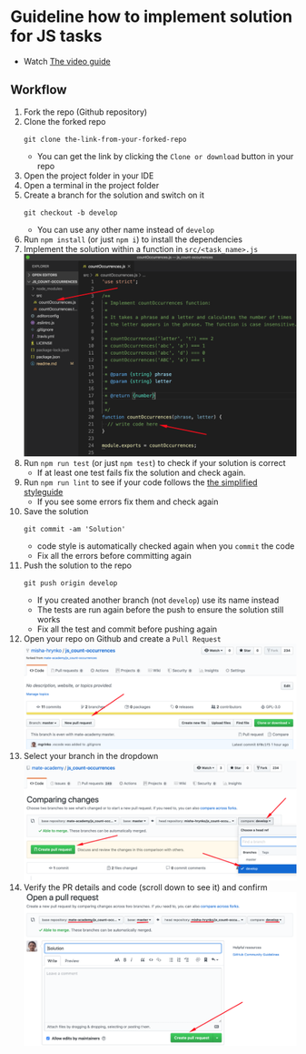 # Guideline how to implement solution for JS tasks
- Watch [The video guide](https://youtu.be/ERZKNGpOsvk)

## Workflow
1. Fork the repo (Github repository)
1. Clone the forked repo
    ```
    git clone the-link-from-your-forked-repo
    ```
    - You can get the link by clicking the `Clone or download` button in your repo
1. Open the project folder in your IDE
1. Open a terminal in the project folder
1. Create a branch for the solution and switch on it
    ```
    git checkout -b develop
    ```
    - You can use any other name instead of `develop`
1. Run `npm install` (or just `npm i`) to install the dependencies
1. Implement the solution within a function in `src/<task_name>.js`
    ![Where to write a solution](./assets/where-to-write-a-solution.png)
1. Run `npm run test` (or just `npm test`) to check if your solution is correct
    - If at least one test fails fix the solution and check again.
1. Run `npm run lint` to see if your code follows the [the simplified styleguide](https://mate-academy.github.io/style-guides/javascript-standard-modified)
    - If you see some errors fix them and check again
1. Save the solution
    ```
    git commit -am 'Solution'
    ```
    - code style is automatically checked again when you `commit` the code
    - Fix all the errors before committing again
1. Push the solution to the repo
    ```
    git push origin develop
    ```
    - If you created another branch (not `develop`) use its name instead
    - The tests are run again before the push to ensure the solution still works
    - Fix all the test and commit before pushing again
1. Open your repo on Github and create a `Pull Request`
    ![New PR button](./assets/new-pull-request-button.png)
1. Select your branch in the dropdown
    ![Create PR button](./assets/create-pull-request-button.png)
1. Verify the PR details and code (scroll down to see it) and confirm
    ![Create PR confirmation](./assets/create-pull-request-confirmation.png)
